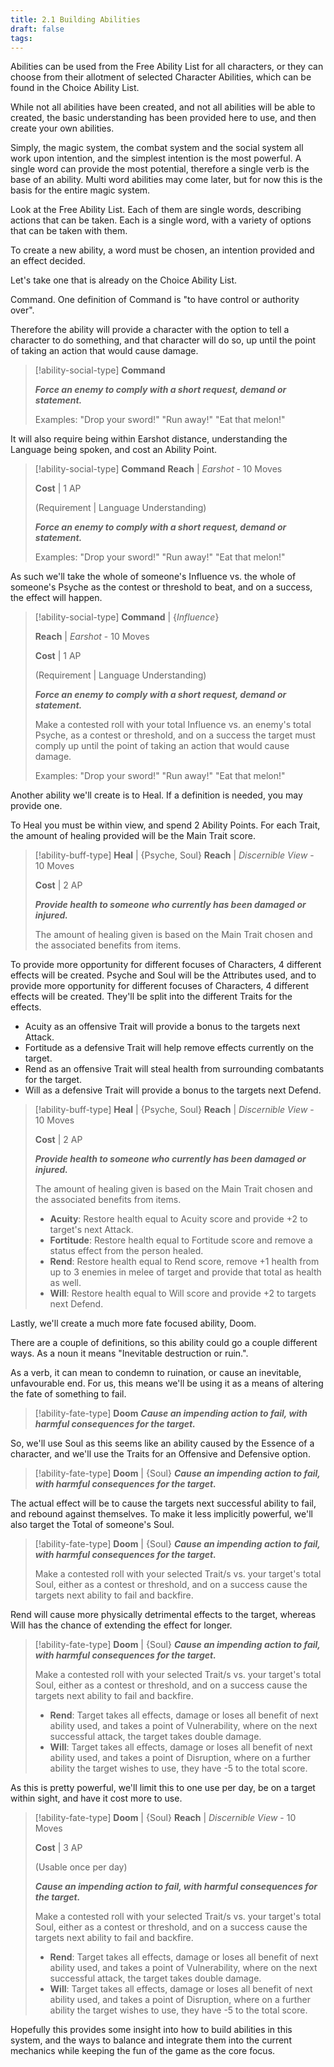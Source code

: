 ```yaml
---
title: 2.1 Building Abilities
draft: false
tags:
---
```

Abilities can be used from the Free Ability List for all characters, or they can choose from their allotment of selected Character Abilities, which can be found in the Choice Ability List.

While not all abilities have been created, and not all abilities will be able to created, the basic understanding has been provided here to use, and then create your own abilities.

Simply, the magic system, the combat system and the social system all work upon intention, and the simplest intention is the most powerful. A single word can provide the most potential, therefore a single verb is the base of an ability. Multi word abilities may come later, but for now this is the basis for the entire magic system.

Look at the Free Ability List. Each of them are single words, describing actions that can be taken. Each is a single word, with a variety of options that can be taken with them.

To create a new ability, a word must be chosen, an intention provided and an effect decided. 

Let's take one that is already on the Choice Ability List. 

Command. One definition of Command is "to have control or authority over". 

Therefore the ability will provide a character with the option to tell a character to do something, and that character will do so, up until the point of taking an action that would cause damage.

> [!ability-social-type] **Command**
>
>***Force an enemy to comply with a short request, demand or statement.***
>
>Examples: "Drop your sword!" "Run away!" "Eat that melon!"

It will also require being within Earshot distance, understanding the Language being spoken, and cost an Ability Point.

> [!ability-social-type] **Command**
>**Reach** | *Earshot* - 10 Moves
>
>**Cost** | 1 AP
>
>(Requirement | Language Understanding)
>
>***Force an enemy to comply with a short request, demand or statement.***
>
>Examples: "Drop your sword!" "Run away!" "Eat that melon!"

As such we'll take the whole of someone's Influence vs. the whole of someone's Psyche as the contest or threshold to beat, and on a success, the effect will happen. 

> [!ability-social-type] **Command** | {*Influence*}
> 
>**Reach** | *Earshot* - 10 Moves
>
>**Cost** | 1 AP
>
>(Requirement | Language Understanding)
>
>***Force an enemy to comply with a short request, demand or statement.***
>
>Make a contested roll with your total Influence vs. an enemy's total Psyche, as a contest or threshold, and on a success the target must comply up until the point of taking an action that would cause damage.
>
>Examples: "Drop your sword!" "Run away!" "Eat that melon!"

Another ability we'll create is to Heal. If a definition is needed, you may provide one.

To Heal you must be within view, and spend 2 Ability Points. For each Trait, the amount of healing provided will be the Main Trait score.

> [!ability-buff-type] **Heal** | {Psyche, Soul}
>**Reach** | *Discernible View* - 10 Moves
>
>**Cost** | 2 AP
>
>***Provide health to someone who currently has been damaged or injured.***
>
>The amount of healing given is based on the Main Trait chosen and the associated benefits from items.

To provide more opportunity for different focuses of Characters, 4 different effects will be created. Psyche and Soul will be the Attributes used, and to provide more opportunity for different focuses of Characters, 4 different effects will be created. They'll be split into the different Traits for the effects. 
- Acuity as an offensive Trait will provide a bonus to the targets next Attack. 
- Fortitude as a defensive Trait will help remove effects currently on the target.
- Rend as an offensive Trait will steal health from surrounding combatants for the target.
- Will as a defensive Trait will provide a bonus to the targets next Defend.

> [!ability-buff-type] **Heal** | {Psyche, Soul}
>**Reach** | *Discernible View* - 10 Moves
>
>**Cost** | 2 AP
>
>***Provide health to someone who currently has been damaged or injured.***
>
>The amount of healing given is based on the Main Trait chosen and the associated benefits from items.
>
>- **Acuity**: Restore health equal to Acuity score and provide +2 to target's next Attack.
>- **Fortitude**: Restore health equal to Fortitude score and remove a status effect from the person healed.
>- **Rend**: Restore health equal to Rend score, remove +1 health from up to 3 enemies in melee of target and provide that total as health as well.
>- **Will**: Restore health equal to Will score and provide +2 to targets next Defend.

Lastly, we'll create a much more fate focused ability, Doom. 

There are a couple of definitions, so this ability could go a couple different ways. As a noun it means "Inevitable destruction or ruin.".

As a verb, it can mean to condemn to ruination, or cause an inevitable, unfavourable end.
For us, this means we'll be using it as a means of altering the fate of something to fail. 

> [!ability-fate-type] **Doom**
>***Cause an impending action to fail, with harmful consequences for the target.***

So, we'll use Soul as this seems like an ability caused by the Essence of a character, and we'll use the Traits for an Offensive and Defensive option.

> [!ability-fate-type] **Doom** | {Soul}
>***Cause an impending action to fail, with harmful consequences for the target.***

The actual effect will be to cause the targets next successful ability to fail, and rebound against themselves. To make it less implicitly powerful, we'll also target the Total of someone's Soul.

> [!ability-fate-type] **Doom** | {Soul}
>***Cause an impending action to fail, with harmful consequences for the target.***
>
>Make a contested roll with your selected Trait/s vs. your target's total Soul, either as a contest or threshold, and on a success cause the targets next ability to fail and backfire.

Rend will cause more physically detrimental effects to the target, whereas Will has the chance of extending the effect for longer. 

> [!ability-fate-type] **Doom** | {Soul}
>***Cause an impending action to fail, with harmful consequences for the target.***
>
>Make a contested roll with your selected Trait/s vs. your target's total Soul, either as a contest or threshold, and on a success cause the targets next ability to fail and backfire.
>
>- **Rend**: Target takes all effects, damage or loses all benefit of next ability used, and takes a point of Vulnerability, where on the next successful attack, the target takes double damage.
>- **Will**: Target takes all effects, damage or loses all benefit of next ability used, and takes a point of Disruption, where on a further ability the target wishes to use, they have -5 to the total score.

As this is pretty powerful, we'll limit this to one use per day, be on a target within sight, and have it cost more to use.

> [!ability-fate-type] **Doom** | {Soul}
>**Reach** | *Discernible View* - 10 Moves
>
>**Cost** | 3 AP
>
>(Usable once per day)
>
>***Cause an impending action to fail, with harmful consequences for the target.***
>
>Make a contested roll with your selected Trait/s vs. your target's total Soul, either as a contest or threshold, and on a success cause the targets next ability to fail and backfire.
>
>- **Rend**: Target takes all effects, damage or loses all benefit of next ability used, and takes a point of Vulnerability, where on the next successful attack, the target takes double damage.
>- **Will**: Target takes all effects, damage or loses all benefit of next ability used, and takes a point of Disruption, where on a further ability the target wishes to use, they have -5 to the total score.

Hopefully this provides some insight into how to build abilities in this system, and the ways to balance and integrate them into the current mechanics while keeping the fun of the game as the core focus.








